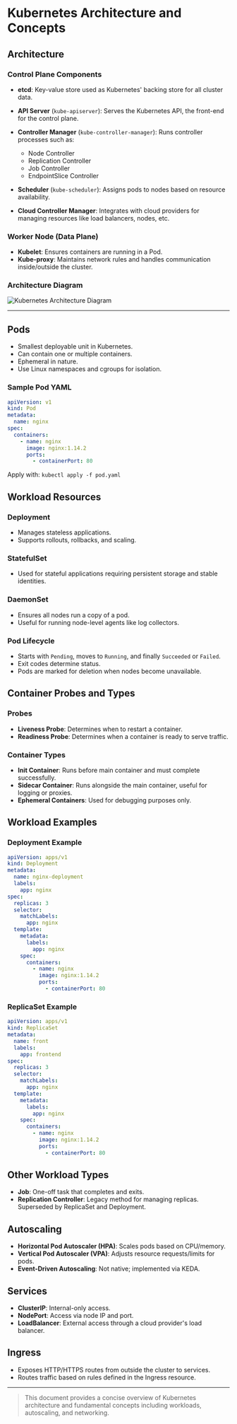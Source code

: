 # Kubernetes Architecture and Concepts

## Architecture

### Control Plane Components

* **etcd**: Key-value store used as Kubernetes' backing store for all cluster data.
* **API Server** (`kube-apiserver`): Serves the Kubernetes API, the front-end for the control plane.
* **Controller Manager** (`kube-controller-manager`): Runs controller processes such as:

  * Node Controller
  * Replication Controller
  * Job Controller
  * EndpointSlice Controller
* **Scheduler** (`kube-scheduler`): Assigns pods to nodes based on resource availability.
* **Cloud Controller Manager**: Integrates with cloud providers for managing resources like load balancers, nodes, etc.

### Worker Node (Data Plane)

* **Kubelet**: Ensures containers are running in a Pod.
* **Kube-proxy**: Maintains network rules and handles communication inside/outside the cluster.

### Architecture Diagram

![Kubernetes Architecture Diagram](https://kubernetes.io/images/docs/components-of-kubernetes.svg)

---

## Pods

* Smallest deployable unit in Kubernetes.
* Can contain one or multiple containers.
* Ephemeral in nature.
* Use Linux namespaces and cgroups for isolation.

### Sample Pod YAML

```yaml
apiVersion: v1
kind: Pod
metadata:
  name: nginx
spec:
  containers:
    - name: nginx
      image: nginx:1.14.2
      ports:
        - containerPort: 80
```

Apply with: `kubectl apply -f pod.yaml`

## Workload Resources

### Deployment

* Manages stateless applications.
* Supports rollouts, rollbacks, and scaling.

### StatefulSet

* Used for stateful applications requiring persistent storage and stable identities.

### DaemonSet

* Ensures all nodes run a copy of a pod.
* Useful for running node-level agents like log collectors.

### Pod Lifecycle

* Starts with `Pending`, moves to `Running`, and finally `Succeeded` or `Failed`.
* Exit codes determine status.
* Pods are marked for deletion when nodes become unavailable.

## Container Probes and Types

### Probes

* **Liveness Probe**: Determines when to restart a container.
* **Readiness Probe**: Determines when a container is ready to serve traffic.

### Container Types

* **Init Container**: Runs before main container and must complete successfully.
* **Sidecar Container**: Runs alongside the main container, useful for logging or proxies.
* **Ephemeral Containers**: Used for debugging purposes only.

## Workload Examples

### Deployment Example

```yaml
apiVersion: apps/v1
kind: Deployment
metadata:
  name: nginx-deployment
  labels:
    app: nginx
spec:
  replicas: 3
  selector:
    matchLabels:
      app: nginx
  template:
    metadata:
      labels:
        app: nginx
    spec:
      containers:
        - name: nginx
          image: nginx:1.14.2
          ports:
            - containerPort: 80
```

### ReplicaSet Example

```yaml
apiVersion: apps/v1
kind: ReplicaSet
metadata:
  name: front
  labels:
    app: frontend
spec:
  replicas: 3
  selector:
    matchLabels:
      app: nginx
  template:
    metadata:
      labels:
        app: nginx
    spec:
      containers:
        - name: nginx
          image: nginx:1.14.2
          ports:
            - containerPort: 80
```

## Other Workload Types

* **Job**: One-off task that completes and exits.
* **Replication Controller**: Legacy method for managing replicas. Superseded by ReplicaSet and Deployment.

## Autoscaling

* **Horizontal Pod Autoscaler (HPA)**: Scales pods based on CPU/memory.
* **Vertical Pod Autoscaler (VPA)**: Adjusts resource requests/limits for pods.
* **Event-Driven Autoscaling**: Not native; implemented via KEDA.

## Services

* **ClusterIP**: Internal-only access.
* **NodePort**: Access via node IP and port.
* **LoadBalancer**: External access through a cloud provider's load balancer.

## Ingress

* Exposes HTTP/HTTPS routes from outside the cluster to services.
* Routes traffic based on rules defined in the Ingress resource.

---

> This document provides a concise overview of Kubernetes architecture and fundamental concepts including workloads, autoscaling, and networking.
